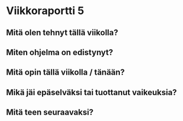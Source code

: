 # Viikkoraportti 5


## Mitä olen tehnyt tällä viikolla?


## Miten ohjelma on edistynyt?


## Mitä opin tällä viikolla / tänään?


## Mikä jäi epäselväksi tai tuottanut vaikeuksia?


## Mitä teen seuraavaksi?
